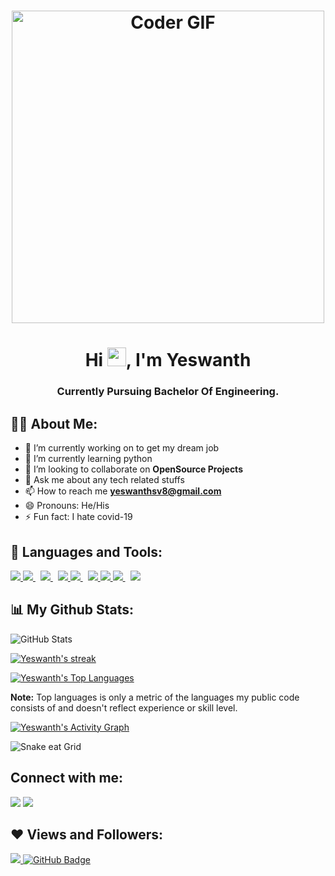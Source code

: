 <h1 align="center"><img src="https://cdn.dribbble.com/users/1090020/screenshots/3901343/________-5.gif" alt="Coder GIF" width="500"></h1>
<h1 align="center">Hi <img src="https://raw.githubusercontent.com/MartinHeinz/MartinHeinz/master/wave.gif" width="30px">, I'm Yeswanth</h1>
<h3 align="center">Currently Pursuing Bachelor Of Engineering.</h3>

## 🙋‍♂️ About Me:
- 🔭 I’m currently working on to get my dream job
- 🌱 I’m currently learning python
- 👯 I’m looking to collaborate on **OpenSource Projects**
- 💬 Ask me about any tech related stuffs
- 📫 How to reach me **yeswanthsv8@gmail.com**
- 😄 Pronouns: He/His
- ⚡ Fun fact: I hate covid-19

## 🚀 Languages and Tools:
<p align="left"> 
    <a href="https://www.python.org" target="_blank"> <img src="https://img.icons8.com/color/48/000000/python.png"/> </a>
    <a style="padding-right:8px;" href="" target="_blank"> <img src="https://img.icons8.com/color/48/000000/c-programming.png"/> </a>
    <a style="padding-right:8px;" href="" target="_blank"> <img src="https://img.icons8.com/color/48/000000/c-plus-plus-logo.png"/> </a>
    <a href="https://www.java.com" target="_blank"> <img src="https://img.icons8.com/color/48/000000/java-coffee-cup-logo.png"/> </a>
    <a style="padding-right:8px;" href="https://www.mysql.com/" target="_blank"> <img src="https://img.icons8.com/fluent/50/000000/mysql-logo.png"/> </a>
    <a href="https://www.w3.org/html/" target="_blank"> <img src="https://img.icons8.com/color/48/000000/html-5.png"/> </a> 
    <a href="https://www.w3schools.com/css/" target="_blank"> <img src="https://img.icons8.com/color/48/000000/css3.png"/> </a> 
    <a style="padding-right:8px;" href="" target="_blank"> <img src="https://img.icons8.com/nolan/64/git.png"/> </a>  
    <a style="padding-right:8px;" href="" target="_blank"> <img src="https://img.icons8.com/color/48/000000/kotlin.png"/> </a>
<p/>

## 📊 My Github Stats:
![GitHub Stats](https://github-readme-stats.vercel.app/api?username=yeswanthsv8&theme=radical)
<p>
    <a href="https://github.com/yeswanthsv8/github-readme-streak-stats">
        <img title="🔥 Get streak stats for your profile at git.io/streak-stats" alt="Yeswanth's streak" src="https://github-readme-streak-stats.herokuapp.com/?user=yeswanthsv8&theme=black-ice&hide_border=true&stroke=0000&background=060A0CD0"/>
    </a>

<a href="https://github.com/yeswanthsv8/github-readme-stats"><img alt="Yeswanth's Top Languages" src="https://github-readme-stats.vercel.app/api/top-langs/?username=yeswanthsv8&langs_count=8&count_private=true&layout=compact&theme=react&hide_border=true&bg_color=0D1117" /></a>
  
  <b>Note:</b> Top languages is only a metric of the languages my public code consists of and doesn't reflect experience or skill level.
 
<a href="https://github.com/yeswanthsv8/github-readme-activity-graph"><img alt="Yeswanth's Activity Graph" src="https://activity-graph.herokuapp.com/graph?username=yeswanthsv8&bg_color=0D1117&color=5BCDEC&line=5BCDEC&point=FFFFFF&hide_border=true" /></a>

![Snake eat Grid](https://github.com/yeswanthsv8/yeswanthsv8/blob/output/github-contribution-grid-snake.gif)

</p>

## Connect with me:
<p align="left">
<a href = "https://www.linkedin.com/in/yeswanth-sv/"><img src="https://img.icons8.com/fluent/48/000000/linkedin.png"/></a>
<a href = "https://www.instagram.com/yeswanth_sv/"><img src="https://img.icons8.com/fluent/48/000000/instagram-new.png"/></a>
</p>

## ❤ Views and Followers:
<a href="https://github.com/Meghna-DAS/github-profile-views-counter">
    <img src="https://komarev.com/ghpvc/?username=yeswanthsv8">
</a>
<a href="https://github.com/yeswanthsv8?tab=followers"><img src="https://img.shields.io/github/followers/yeswanthsv8?label=Followers&style=social" alt="GitHub Badge"></a>
